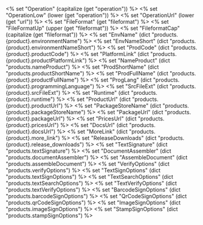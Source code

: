 <% set "Operation" (capitalize (get "operation")) %>
<% set "OperationLow" (lower (get "operation")) %>
<% set "OperationUrl" (lower (get "url")) %>
<% set "FileFormat" (get "fileformat") %>
<% set "FileFormatUp" (upper (get "fileformat")) %>
<% set "FileformatCap" (capitalize (get "fileformat")) %>
<% set "EnvName" (dict "products.{product}.environmentName") %>
<% set "EnvNameShort" (dict "products.{product}.environmentNameShort") %>
<% set "ProdCode" (dict "products.{product}.productCode") %>
<% set "PlatformLink" (dict "products.{product}.productPlatformLink") %>
<% set "NameProduct" (dict "products.nameProduct") %>
<% set "ProdShortName" (dict "products.productShortName") %>
<% set "ProdFullName" (dict "products.{product}.productFullName") %>
<% set "ProgLang" (dict "products.{product}.programmingLanguage") %>
<% set "SrcFileExt" (dict "products.{product}.srcFileExt") %>
<% set "Runtime" (dict "products.{product}.runtime") %>
<% set "ProductUrl" (dict "products.{product}.productUrl") %>
<% set "PackageStoreName" (dict "products.{product}.packageStoreName") %>
<% set "PackageUrl" (dict "products.{product}.packageUrl") %>
<% set "PricesUrl" (dict "products.{product}.pricesUrl") %>
<% set "DocsUrl" (dict "products.{product}.docsUrl") %>
<% set "MoreLink" (dict "products.{product}.more_link") %>
<% set "ReleaseDownloads" (dict "products.{product}.release_downloads") %>
<% set "TextSignature" (dict "products.textSignature") %>
<% set "DocumentAssembler" (dict "products.documentAssembler") %>
<% set "AssembleDocument" (dict "products.assembleDocument") %>
<% set "VerifyOptions" (dict "products.verifyOptions") %>
<% set "TextSignOptions" (dict "products.textSignOptions") %>
<% set "TextSearchOptions" (dict "products.textSearchOptions") %>
<% set "TextVerifyOptions" (dict "products.textVerifyOptions") %>
<% set "BarcodeSignOptions" (dict "products.barcodeSignOptions") %>
<% set "QrCodeSignOptions" (dict "products.qrCodeSignOptions") %>
<% set "ImageSignOptions" (dict "products.imageSignOptions") %>
<% set "StampSignOptions" (dict "products.stampSignOptions") %>



